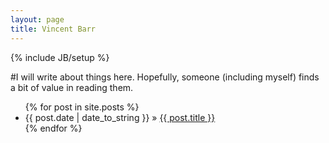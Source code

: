 ```yaml
---
layout: page
title: Vincent Barr
---
```

{% include JB/setup %}

#I will write about things here. Hopefully, someone (including myself) finds a bit of value in reading them.

<ul class="posts">
  {% for post in site.posts %}
    <li><span>{{ post.date | date_to_string }}</span> &raquo; <a href="{{ BASE_PATH }}{{ post.url }}">{{ post.title }}</a></li>
  {% endfor %}
</ul>

